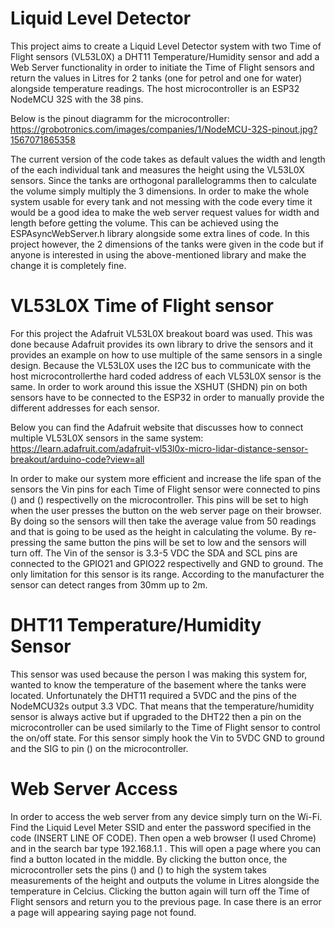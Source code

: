 # Liquid Level Detector

This project aims to create a Liquid Level Detector system with two Time of Flight sensors (VL53L0X) a DHT11 Temperature/Humidity sensor and add a Web Server functionality in order to initiate the Time of Flight sensors and return the values in Litres for 2 tanks (one for petrol and one for water) alongside temperature readings. The host microcontroller is an ESP32 NodeMCU 32S with the 38 pins.

Below is the pinout diagramm for the microcontroller:
https://grobotronics.com/images/companies/1/NodeMCU-32S-pinout.jpg?1567071865358

The current version of the code takes as default values the width and length of the each individual tank and measures the height using the VL53L0X sensors. Since the tanks are orthogonal parallelogramms then to calculate the volume simply multiply the 3 dimensions. In order to make the whole system usable for every tank and not messing with the code every time it would be a good idea to make the web server request values for width and length before getting the volume. This can be achieved using the ESPAsyncWebServer.h library alongside some extra lines of code. In this project however, the 2 dimensions of the tanks were given in the code but if anyone is interested in using the above-mentioned library and make the change it is completely fine.


# VL53L0X Time of Flight sensor

For this project the Adafruit VL53L0X breakout board was used. This was done because Adafruit provides its own library to drive the sensors and it provides an example on how to use multiple of the same sensors in a single design. Because the VL53L0X uses the I2C bus to communicate with the host microcontrollerthe hard coded address of each VL53L0X sensor is the same. In order to work around this issue the XSHUT (SHDN) pin on both sensors have to be connected to the ESP32 in order to manually provide the different addresses for each sensor. 

Below you can find the Adafruit website that discusses how to connect multiple VL53L0X sensors in the same system:
https://learn.adafruit.com/adafruit-vl53l0x-micro-lidar-distance-sensor-breakout/arduino-code?view=all

In order to make our system more efficient and increase the life span of the sensors the Vin pins for each Time of Flight sensor were connected to pins () and () respectivelly on the microcontroller. This pins will be set to high when the user presses the button on the web server page on their browser. By doing so the sensors will then take the average value from 50 readings and that is going to be used as the height in calculating the volume. By re-pressing the same button the pins will be set to low and the sensors will turn off. The Vin of the sensor is 3.3-5 VDC the SDA and SCL pins are connected to the GPIO21 and GPIO22 respectivelly and GND to ground. The only limitation for this sensor is its range. According to the manufacturer the sensor can detect ranges from 30mm up to 2m.  

# DHT11 Temperature/Humidity Sensor

This sensor was used because the person I was making this system for, wanted to know the temperature of the basement where the tanks were located. Unfortunately the DHT11 required a 5VDC and the pins of the NodeMCU32s output 3.3 VDC. That means that the temperature/humidity sensor is always active but if upgraded to the DHT22 then a pin on the microcontroller can be used similarly to the Time of Flight sensor to control the on/off state. For this sensor simply hook the Vin to 5VDC GND to ground and the SIG to pin () on the microcontroller.

# Web Server Access

In order to access the web server from any device simply turn on the Wi-Fi. Find the Liquid Level Meter SSID and enter the password specified in the code (INSERT LINE OF CODE). Then open a web browser (I used Chrome) and in the search bar type 192.168.1.1 . This will open a page where you can find a button located in the middle. By clicking the button once, the microcontroller sets the pins () and () to high the system takes measurements of the height and outputs the volume in Litres alongside the temperature in Celcius. Clicking the button again will turn off the Time of Flight sensors and return you to the previous page. In case there is an error a page will appearing saying page not found.

